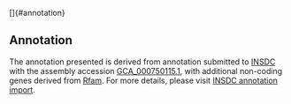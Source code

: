 []{#annotation}

Annotation
----------

The annotation presented is derived from annotation submitted to
[INSDC](http://www.insdc.org) with the assembly accession
[GCA\_000750115.1](http://www.ebi.ac.uk/ena/data/view/GCA_000750115.1),
with additional non-coding genes derived from
[Rfam](http://rfam.xfam.org/). For more details, please visit [INSDC
annotation
import](http://ensemblgenomes.org/info/data/insdc_annotation).
